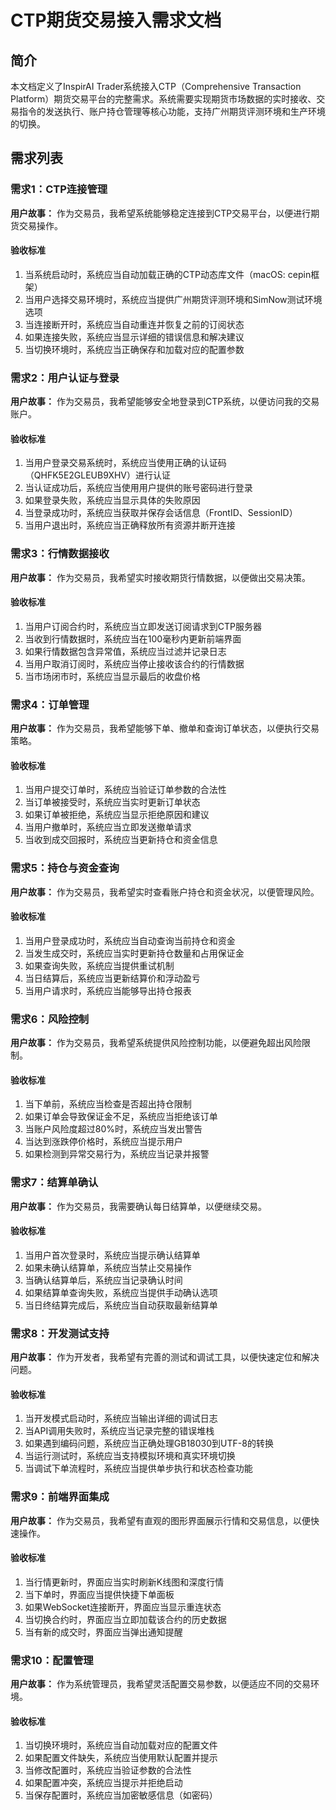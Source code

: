 # CTP期货交易接入需求文档

## 简介

本文档定义了InspirAI Trader系统接入CTP（Comprehensive Transaction Platform）期货交易平台的完整需求。系统需要实现期货市场数据的实时接收、交易指令的发送执行、账户持仓管理等核心功能，支持广州期货评测环境和生产环境的切换。

## 需求列表

### 需求1：CTP连接管理

**用户故事：** 作为交易员，我希望系统能够稳定连接到CTP交易平台，以便进行期货交易操作。

#### 验收标准

1. 当系统启动时，系统应当自动加载正确的CTP动态库文件（macOS: cepin框架）
2. 当用户选择交易环境时，系统应当提供广州期货评测环境和SimNow测试环境选项
3. 当连接断开时，系统应当自动重连并恢复之前的订阅状态
4. 如果连接失败，系统应当显示详细的错误信息和解决建议
5. 当切换环境时，系统应当正确保存和加载对应的配置参数

### 需求2：用户认证与登录

**用户故事：** 作为交易员，我希望能够安全地登录到CTP系统，以便访问我的交易账户。

#### 验收标准

1. 当用户登录交易系统时，系统应当使用正确的认证码（QHFK5E2GLEUB9XHV）进行认证
2. 当认证成功后，系统应当使用用户提供的账号密码进行登录
3. 如果登录失败，系统应当显示具体的失败原因
4. 当登录成功时，系统应当获取并保存会话信息（FrontID、SessionID）
5. 当用户退出时，系统应当正确释放所有资源并断开连接

### 需求3：行情数据接收

**用户故事：** 作为交易员，我希望实时接收期货行情数据，以便做出交易决策。

#### 验收标准

1. 当用户订阅合约时，系统应当立即发送订阅请求到CTP服务器
2. 当收到行情数据时，系统应当在100毫秒内更新前端界面
3. 如果行情数据包含异常值，系统应当过滤并记录日志
4. 当用户取消订阅时，系统应当停止接收该合约的行情数据
5. 当市场闭市时，系统应当显示最后的收盘价格

### 需求4：订单管理

**用户故事：** 作为交易员，我希望能够下单、撤单和查询订单状态，以便执行交易策略。

#### 验收标准

1. 当用户提交订单时，系统应当验证订单参数的合法性
2. 当订单被接受时，系统应当实时更新订单状态
3. 如果订单被拒绝，系统应当显示拒绝原因和建议
4. 当用户撤单时，系统应当立即发送撤单请求
5. 当收到成交回报时，系统应当更新持仓和资金信息

### 需求5：持仓与资金查询

**用户故事：** 作为交易员，我希望实时查看账户持仓和资金状况，以便管理风险。

#### 验收标准

1. 当用户登录成功时，系统应当自动查询当前持仓和资金
2. 当发生成交时，系统应当实时更新持仓数量和占用保证金
3. 如果查询失败，系统应当提供重试机制
4. 当日结算后，系统应当更新结算价和浮动盈亏
5. 当用户请求时，系统应当能够导出持仓报表

### 需求6：风险控制

**用户故事：** 作为交易员，我希望系统提供风险控制功能，以便避免超出风险限制。

#### 验收标准

1. 当下单前，系统应当检查是否超出持仓限制
2. 如果订单会导致保证金不足，系统应当拒绝该订单
3. 当账户风险度超过80%时，系统应当发出警告
4. 当达到涨跌停价格时，系统应当提示用户
5. 如果检测到异常交易行为，系统应当记录并报警

### 需求7：结算单确认

**用户故事：** 作为交易员，我需要确认每日结算单，以便继续交易。

#### 验收标准

1. 当用户首次登录时，系统应当提示确认结算单
2. 如果未确认结算单，系统应当禁止交易操作
3. 当确认结算单后，系统应当记录确认时间
4. 如果结算单查询失败，系统应当提供手动确认选项
5. 当日终结算完成后，系统应当自动获取最新结算单

### 需求8：开发测试支持

**用户故事：** 作为开发者，我希望有完善的测试和调试工具，以便快速定位和解决问题。

#### 验收标准

1. 当开发模式启动时，系统应当输出详细的调试日志
2. 当API调用失败时，系统应当记录完整的错误堆栈
3. 如果遇到编码问题，系统应当正确处理GB18030到UTF-8的转换
4. 当运行测试时，系统应当支持模拟环境和真实环境切换
5. 当调试下单流程时，系统应当提供单步执行和状态检查功能

### 需求9：前端界面集成

**用户故事：** 作为交易员，我希望有直观的图形界面展示行情和交易信息，以便快速操作。

#### 验收标准

1. 当行情更新时，界面应当实时刷新K线图和深度行情
2. 当下单时，界面应当提供快捷下单面板
3. 如果WebSocket连接断开，界面应当显示重连状态
4. 当切换合约时，界面应当立即加载该合约的历史数据
5. 当有新的成交时，界面应当弹出通知提醒

### 需求10：配置管理

**用户故事：** 作为系统管理员，我希望灵活配置交易参数，以便适应不同的交易环境。

#### 验收标准

1. 当切换环境时，系统应当自动加载对应的配置文件
2. 如果配置文件缺失，系统应当使用默认配置并提示
3. 当修改配置时，系统应当验证参数的合法性
4. 如果配置冲突，系统应当提示并拒绝启动
5. 当保存配置时，系统应当加密敏感信息（如密码）